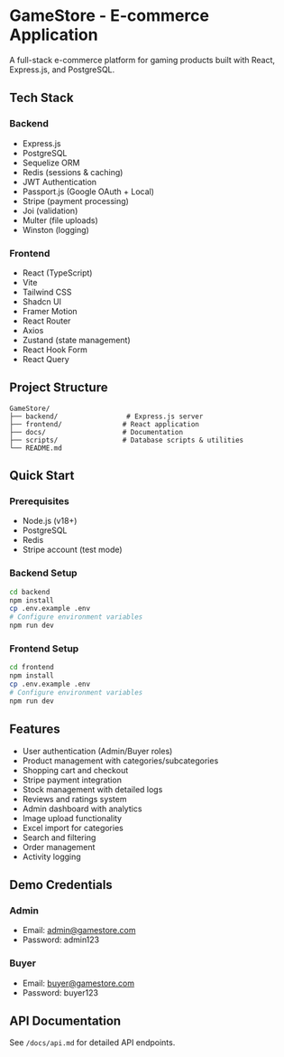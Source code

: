 # GameStore - E-commerce Application

A full-stack e-commerce platform for gaming products built with React, Express.js, and PostgreSQL.

## Tech Stack

### Backend
- Express.js
- PostgreSQL
- Sequelize ORM
- Redis (sessions & caching)
- JWT Authentication
- Passport.js (Google OAuth + Local)
- Stripe (payment processing)
- Joi (validation)
- Multer (file uploads)
- Winston (logging)

### Frontend
- React (TypeScript)
- Vite
- Tailwind CSS
- Shadcn UI
- Framer Motion
- React Router
- Axios
- Zustand (state management)
- React Hook Form
- React Query

## Project Structure

```
GameStore/
├── backend/                 # Express.js server
├── frontend/               # React application
├── docs/                   # Documentation
├── scripts/                # Database scripts & utilities
└── README.md
```

## Quick Start

### Prerequisites
- Node.js (v18+)
- PostgreSQL
- Redis
- Stripe account (test mode)

### Backend Setup
```bash
cd backend
npm install
cp .env.example .env
# Configure environment variables
npm run dev
```

### Frontend Setup
```bash
cd frontend
npm install
cp .env.example .env
# Configure environment variables
npm run dev
```

## Features

- User authentication (Admin/Buyer roles)
- Product management with categories/subcategories
- Shopping cart and checkout
- Stripe payment integration
- Stock management with detailed logs
- Reviews and ratings system
- Admin dashboard with analytics
- Image upload functionality
- Excel import for categories
- Search and filtering
- Order management
- Activity logging

## Demo Credentials

### Admin
- Email: admin@gamestore.com
- Password: admin123

### Buyer
- Email: buyer@gamestore.com
- Password: buyer123

## API Documentation

See `/docs/api.md` for detailed API endpoints.
